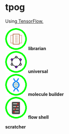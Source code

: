 # tpog
Using<a href="https://github.com/tensorflow/tensorflow"> TensorFlow.</a>


<img src= "/img/kb_icon.png"/> <b> librarian <b/> <br>
<img src= "/img/a4u_icon.png"/> <b> universal <b/> <br>
<img src= "/img/mba_icon.png"/> <b> molecule builder <b/> <br>
<img src= "/img/gpa_icon.png"/> <b> flow shell <b/> <br>



<b>scratcher</b>

